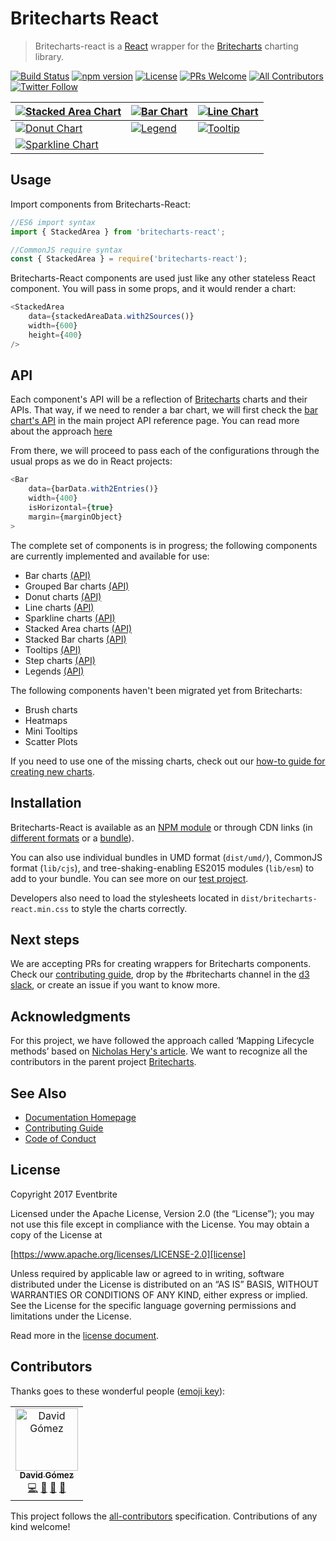 # Britecharts React
> Britecharts-react is a [React][react] wrapper for the [Britecharts][britecharts] charting library.

[![Build Status](https://travis-ci.org/eventbrite/britecharts-react.svg?branch=master)](https://travis-ci.org/eventbrite/britecharts-react)
[![npm version](https://badge.fury.io/js/britecharts-react.svg)](https://badge.fury.io/js/britecharts-react)
[![License](https://img.shields.io/badge/License-Apache%202.0-blue.svg)](https://opensource.org/licenses/Apache-2.0)
[![PRs Welcome](https://img.shields.io/badge/PRs-welcome-brightgreen.svg)](https://github.com/eventbrite/britecharts-react/blob/master/CONTRIBUTING.md)
[![All Contributors](https://img.shields.io/badge/all_contributors-1-orange.svg?style=flat-square)](#contributors)
[![Twitter Follow](https://img.shields.io/twitter/follow/britecharts.svg?style=social&label=Follow)](https://twitter.com/Britecharts/followers)


| [![Stacked Area Chart](https://raw.githubusercontent.com/eventbrite/britecharts-react/master/src/docs/images/thumbnails/stacked-area.png)](https://eventbrite.github.io/britecharts-react/#stackedarea) | [![Bar Chart](https://raw.githubusercontent.com/eventbrite/britecharts-react/master/src/docs/images/thumbnails/bar-chart.png)](https://eventbrite.github.io/britecharts-react/#bar) | [![Line Chart](https://raw.githubusercontent.com/eventbrite/britecharts-react/master/src/docs/images/thumbnails/line-chart.png)](https://eventbrite.github.io/britecharts-react/#line) |
| ------------- | ------------- | ------------- |
| [![Donut Chart](https://raw.githubusercontent.com/eventbrite/britecharts-react/master/src/docs/images/thumbnails/donut-chart.png)](https://eventbrite.github.io/britecharts-react/#donut) | [![Legend](https://raw.githubusercontent.com/eventbrite/britecharts-react/master/src/docs/images/thumbnails/legend.png)](https://eventbrite.github.io/britecharts-react/#legend) | [![Tooltip](https://raw.githubusercontent.com/eventbrite/britecharts-react/master/src/docs/images/thumbnails/legend.png)](https://eventbrite.github.io/britecharts-react/#tooltip) |
| [![Sparkline Chart](https://raw.githubusercontent.com/eventbrite/britecharts-react/master/src/docs/images/thumbnails/sparkline.png)](https://eventbrite.github.io/britecharts-react/#sparkline) |

## Usage
Import components from Britecharts-React:

```js static
//ES6 import syntax
import { StackedArea } from 'britecharts-react';

//CommonJS require syntax
const { StackedArea } = require('britecharts-react');
```

Britecharts-React components are used just like any other stateless React component. You will pass in some props, and it would render a chart:

```js static
<StackedArea
    data={stackedAreaData.with2Sources()}
    width={600}
    height={400}
/>

```

## API
Each component's API will be a reflection of [Britecharts][britecharts] charts and their APIs. That way, if we need to render a bar chart, we will first check the [bar chart's API][barChartAPI] in the main project API reference page. You can read more about the approach [here][topics]

From there, we will proceed to pass each of the configurations through the usual props as we do in React projects:
```js static
<Bar
    data={barData.with2Entries()}
    width={400}
    isHorizontal={true}
    margin={marginObject}
>
```

The complete set of components is in progress; the following components are currently implemented and available for use:
- Bar charts [(API)][barChartAPI]
- Grouped Bar charts [(API)][groupedBarChartAPI]
- Donut charts [(API)][donutChartAPI]
- Line charts [(API)][lineChartAPI]
- Sparkline charts [(API)][sparklineChartAPI]
- Stacked Area charts [(API)][stackedAreaChartAPI]
- Stacked Bar charts [(API)][stackedBarChartAPI]
- Tooltips [(API)][tooltipAPI]
- Step charts [(API)][stepChartAPI]
- Legends [(API)][legendAPI]

The following components haven't been migrated yet from Britecharts:
- Brush charts
- Heatmaps
- Mini Tooltips
- Scatter Plots

If you need to use one of the missing charts, check out our [how-to guide for creating new charts][howtoCreate].

## Installation
Britecharts-React is available as an [NPM module][npmModule] or through CDN links (in [different formats][jsDelivrLib] or a [bundle][jsDelivrDist]).

You can also use individual bundles in UMD format (`dist/umd/`), CommonJS format (`lib/cjs`), and tree-shaking-enabling ES2015 modules (`lib/esm`) to add to your bundle. You can see more on our [test project][testProject].

Developers also need to load the stylesheets located in `dist/britecharts-react.min.css` to style the charts correctly.

## Next steps
We are accepting PRs for creating wrappers for Britecharts components. Check our [contributing guide][contributingGuide], drop by the #britecharts channel in the [d3 slack][d3Slack], or create an issue if you want to know more.


## Acknowledgments
For this project, we have followed the approach called ‘Mapping Lifecycle methods’ based on [Nicholas Hery's article][integration-article]. We want to recognize all the contributors in the parent project [Britecharts][britecharts].


## See Also
- [Documentation Homepage][homepage]
- [Contributing Guide][contributingGuide]
- [Code of Conduct][codeOfConduct]

## License
Copyright 2017 Eventbrite

Licensed under the Apache License, Version 2.0 (the “License”);
you may not use this file except in compliance with the License.
You may obtain a copy of the License at

[https://www.apache.org/licenses/LICENSE-2.0][license]

Unless required by applicable law or agreed to in writing, software
distributed under the License is distributed on an “AS IS” BASIS,
WITHOUT WARRANTIES OR CONDITIONS OF ANY KIND, either express or implied.
See the License for the specific language governing permissions and
limitations under the License.

Read more in the [license document][licenseGithub].

[britecharts]: https://github.com/eventbrite/britecharts

## Contributors

Thanks goes to these wonderful people ([emoji key](https://allcontributors.org/docs/en/emoji-key)):

<!-- ALL-CONTRIBUTORS-LIST:START - Do not remove or modify this section -->
<!-- prettier-ignore -->
<table><tr><td align="center"><a href="http://davidgomez.dev"><img src="https://avatars0.githubusercontent.com/u/282903?v=4" width="100px;" alt="David Gómez"/><br /><sub><b>David Gómez</b></sub></a><br /><a href="https://github.com/eventbrite/britecharts-react/commits?author=davegomez" title="Code">💻</a> <a href="#ideas-davegomez" title="Ideas, Planning, & Feedback">🤔</a> <a href="#maintenance-davegomez" title="Maintenance">🚧</a> <a href="#review-davegomez" title="Reviewed Pull Requests">👀</a></td></tr></table>

<!-- ALL-CONTRIBUTORS-LIST:END -->

This project follows the [all-contributors](https://github.com/all-contributors/all-contributors) specification. Contributions of any kind welcome!

[react]: https://facebook.github.io/react/
[integration-article]: http://nicolashery.com/integrating-d3js-visualizations-in-a-react-app/

[barChartAPI]: http://eventbrite.github.io/britecharts/module-Bar.html
[groupedBarChartAPI]: http://eventbrite.github.io/britecharts/module-Grouped-Bar.html
[donutChartAPI]: http://eventbrite.github.io/britecharts/module-Donut.html
[lineChartAPI]: http://eventbrite.github.io/britecharts/module-Line.html
[sparklineChartAPI]: http://eventbrite.github.io/britecharts/module-Sparkline.html
[stackedAreaChartAPI]: http://eventbrite.github.io/britecharts/module-Stacked-area.html
[stackedBarChartAPI]: http://eventbrite.github.io/britecharts/module-Stacked-bar.html
[tooltipAPI]: http://eventbrite.github.io/britecharts/module-Tooltip.html
[stepChartAPI]: http://eventbrite.github.io/britecharts/module-Step.html
[legendAPI]: http://eventbrite.github.io/britecharts/module-Legend.html


[license]: https://www.apache.org/licenses/LICENSE-2.0
[licenseGithub]: https://github.com/eventbrite/britecharts-react/blob/master/LICENSE.md
[topics]: https://github.com/eventbrite/britecharts-react/blob/master/TOPICS.md
[jsDelivrLib]: https://cdn.jsdelivr.net/npm/britecharts-react@latest/lib/
[jsDelivrDist]: https://cdn.jsdelivr.net/npm/britecharts-react@latest/dist/
[npmModule]: https://www.npmjs.com/package/britecharts-react
[contributingGuide]: https://github.com/eventbrite/britecharts-react/blob/master/CONTRIBUTING.md
[d3Slack]: https://d3js.slack.com/
[codeOfConduct]: https://github.com/eventbrite/britecharts-react/blob/master/CODE_OF_CONDUCT.md
[homepage]: https://eventbrite.github.io/britecharts-react/
[testProject]: https://github.com/Golodhros/britecharts-react-test-project
[howtoCreate]: https://github.com/eventbrite/britecharts-react/blob/master/CONTRIBUTING.md#creating-a-new-chart
